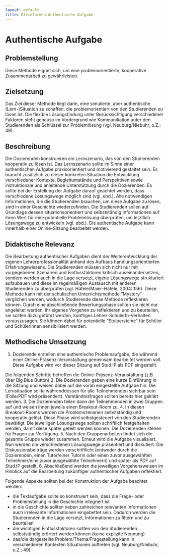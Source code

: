 ```yaml
---
layout: default
title: Kleinformen:Authentische Aufgabe
---
```

# Authentische Aufgabe
## Problemstellung
Diese Methode eignet sich, um eine problemorientierte, kooperative Zusammenarbeit zu gewährleisten.

## Zielsetzung
Das Ziel dieser Methode liegt darin, eine simulierte, aber authentische (Lern-)Situation zu schaffen, die problemorientiert von den Studierenden zu lösen ist. Die flexible Lösungsfindung unter Berücksichtigung verschiedener Faktoren steht genauso im Vordergrund wie Kommunikation unter den Studierenden als Schlüssel zur Problemlösung (vgl. Neuburg/Niebuhr, o.Z.: 49). 

## Beschreibung
Die Dozierenden konstruieren ein Lernszenario, das von den Studierenden kooperativ zu lösen ist. Das Lernszenario sollte im Sinne einer authentischen Aufgabe praxisorientiert und motivierend gestaltet sein. Es braucht zusätzlich zu dieser konkreten Situation die Entwicklung verschiedener Kontexte, Begleitumstände und Perspektiven sowie instruktionale und anleitende Unterstützung durch die Dozierenden. Es sollte bei der Erstellung der Aufgabe darauf geachtet werden, dass verschiedene Lösungswege möglich sind (vgl. ebd.). 
Alle notwendigen Informationen, die die Studierenden brauchen, um diese Aufgabe zu lösen, sind in einer Geschichte wiederzufinden. Die Studierenden sollen auf Grundlage dessen situationsorientiert und selbstständig Informationen auf ihren Wert für eine potentielle Problemlösung überprüfen, um letztlich Lösungswege zu entwickeln (vgl. ebd.).
Die authentische Aufgabe kann innerhalb einer Online-Sitzung bearbeitet werden. 

## Didaktische Relevanz
Die Bearbeitung authentischer Aufgaben dient der Weiterentwicklung der eigenen Lehrerprofessionalität anhand des Aufbaus handlungsorientierten Erfahrungswissens. Die Studierenden müssen sich nicht nur mit vorgegebenen Szenarien und Einflussfaktoren kritisch auseinandersetzen, sondern werden auch in die Lage versetzt, eigene Lösungswege strukturiert aufzubauen und diese im regelmäßigen Austausch mit anderen Studierenden zu überprüfen (vgl. Häfele/Maier-Häfele, 2004: 156). 
Diese Methode kann mit der schulischen Unterrichtsmethode “Mystery” verglichen werden, wodurch Studierende diese Methode reflektieren können. Durch eine abschließende Bewertungsphase sollten sie nicht nur angeleitet werden, ihr eigenes Vorgehen zu reflektieren und zu beurteilen, sie sollten dazu geführt werden, künftiges Lehrer-SchülerIn-Verhalten vorauszusagen. Sie können dabei für potentielle “Stolpersteine” für Schüler und Schülerinnen sensibilisiert werden. 

## Methodische Umsetzung
1. Dozierende erstellen eine authentische Problemaufgabe, die während einer Online-Präsenz-Veranstaltung gemeinsam bearbeitet werden soll. Diese Aufgabe wird vor dieser Sitzung auf Stud.IP als PDF eingestellt. 

Die folgenden Schritte betreffen die Online-Präsenz-Veranstaltung (z.B. über Big Blue Button)
2. Die Dozierenden geben eine kurze Einführung in die Sitzung und weisen dabei auf die vorab eingestellte Aufgabe hin. Die Lernsituation sollte währenddessen für alle Teilnehmenden sichtbar sein (Folie/PDF wird präsentiert). Verständnisfragen sollten bereits hier geklärt werden. 
3. Die Dozierenden teilen dann die Teilnehmenden in zwei Gruppen auf und weisen ihnen jeweils einen Breakout-Room zu. 
4. In diesen Breakout-Rooms werden die Problemszenarien selbstständig und kooperativ gelöst. Diese Phase wird selbstgesteuert von den Studierenden bewältigt. Die jeweiligen Lösungswege sollten schriftlich festgehalten werden, damit diese später geteilt werden können. Die Dozierenden stehen für Fragen zur Verfügung. 
5. Nach den Gruppenarbeiten findet sich die gesamte Gruppe wieder zusammen. Erneut wird die Aufgabe visualisiert. Nun werden die verschiedenen Lösungswege präsentiert und diskutiert. Die Diskussionsbeiträge werden verschriftlicht (entweder durch die Dozierenden, einen Tutor/einer Tutorin oder einen zuvor ausgewählten Teilnehmer/eine zuvor ausgewählte Teilnehmern) und später als PDF auf Stud.IP gestellt. 
6. Abschließend werden die jeweiligen Vorgehensweisen im Hinblick auf die Bearbeitung zukünftiger authentischer Aufgaben reflektiert. 

Folgende Aspekte sollten bei der Konstruktion der Aufgabe beachtet werden:
* die Textaufgabe sollte so konstruiert sein, dass die Frage- oder Problemstellung in die Geschichte integriert ist 
* in die Geschichte sollten neben zahlreichen relevanten Informationen auch irrelevante Informationen eingebettet sein. Dadurch werden die Studierenden in die Lage versetzt, Informationen zu filtern und zu beurteilen
* die wichtigen Einflussfaktoren sollten von den Studierenden selbstständig erörtert werden können (keine explizite Nennung) 
* das/die dargestellte Problem/Thema/Fragestellung kann in verschiedenen Kontexten Situationen auftreten (vgl. Neuburg/Niebuhr, o.Z.: 49).  







